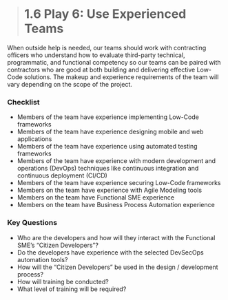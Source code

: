 > # **1.6** Play 6: Use Experienced Teams

When outside help is needed, our teams should work with contracting officers who understand how to evaluate third-party technical, programmatic, and functional competency so our teams can be paired with contractors who are good at both building and delivering effective Low-Code solutions. The makeup and experience requirements of the team will vary depending on the scope of the project.

### Checklist

- Members of the team have experience implementing Low-Code frameworks
- Members of the team have experience designing mobile and web applications
- Members of the team have experience using automated testing frameworks
- Members of the team have experience with modern development and operations (DevOps) techniques like continuous integration and continuous deployment (CI/CD)
- Members of the team have experience securing Low-Code frameworks
- Members on the team have experience with Agile Modeling tools
- Members on the team have Functional SME experience
- Members on the team have Business Process Automation experience 

### Key Questions

- Who are the developers and how will they interact with the Functional SME’s “Citizen Developers”?
- Do the developers have experience with the selected DevSecOps automation tools?
- How will the “Citizen Developers” be used in the design / development process?
- How will training be conducted?
- What level of training will be required?
